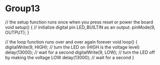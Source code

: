# Group13
// the setup function runs once when you press reset or power the board
void setup() {
  // initialize digital pin LED_BUILTIN as an output.
  pinMode(9, OUTPUT);
}

// the loop function runs over and over again forever
void loop() {
  digitalWrite(9, HIGH);   // turn the LED on (HIGH is the voltage level)
  delay(13000);                       // wait for a second
  digitalWrite(9, LOW);    // turn the LED off by making the voltage LOW
  delay(13000);                       // wait for a second
}
